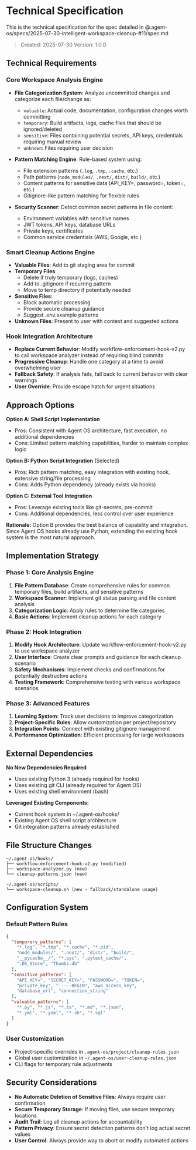 # Technical Specification

This is the technical specification for the spec detailed in @.agent-os/specs/2025-07-30-intelligent-workspace-cleanup-#11/spec.md

> Created: 2025-07-30
> Version: 1.0.0

## Technical Requirements

### Core Workspace Analysis Engine
- **File Categorization System**: Analyze uncommitted changes and categorize each file/change as:
  - `valuable`: Actual code, documentation, configuration changes worth committing
  - `temporary`: Build artifacts, logs, cache files that should be ignored/deleted
  - `sensitive`: Files containing potential secrets, API keys, credentials requiring manual review
  - `unknown`: Files requiring user decision

- **Pattern Matching Engine**: Rule-based system using:
  - File extension patterns (`.log`, `.tmp`, `.cache`, etc.)
  - Path patterns (`node_modules/`, `.next/`, `dist/`, `build/`, etc.)
  - Content patterns for sensitive data (API_KEY=, password=, token=, etc.)
  - Gitignore-like pattern matching for flexible rules

- **Security Scanner**: Detect common secret patterns in file content:
  - Environment variables with sensitive names
  - JWT tokens, API keys, database URLs
  - Private keys, certificates
  - Common service credentials (AWS, Google, etc.)

### Smart Cleanup Actions Engine
- **Valuable Files**: Add to git staging area for commit
- **Temporary Files**: 
  - Delete if truly temporary (logs, caches)
  - Add to .gitignore if recurring pattern
  - Move to temp directory if potentially needed
- **Sensitive Files**: 
  - Block automatic processing
  - Provide secure cleanup guidance
  - Suggest .env.example patterns
- **Unknown Files**: Present to user with context and suggested actions

### Hook Integration Architecture
- **Replace Current Behavior**: Modify workflow-enforcement-hook-v2.py to call workspace analyzer instead of requiring blind commits
- **Progressive Cleanup**: Handle one category at a time to avoid overwhelming user
- **Fallback Safety**: If analysis fails, fall back to current behavior with clear warnings
- **User Override**: Provide escape hatch for urgent situations

## Approach Options

**Option A: Shell Script Implementation**
- Pros: Consistent with Agent OS architecture, fast execution, no additional dependencies
- Cons: Limited pattern matching capabilities, harder to maintain complex logic

**Option B: Python Script Integration** (Selected)
- Pros: Rich pattern matching, easy integration with existing hook, extensive string/file processing
- Cons: Adds Python dependency (already exists via hooks)

**Option C: External Tool Integration**
- Pros: Leverage existing tools like git-secrets, pre-commit
- Cons: Additional dependencies, less control over user experience

**Rationale:** Option B provides the best balance of capability and integration. Since Agent OS hooks already use Python, extending the existing hook system is the most natural approach.

## Implementation Strategy

### Phase 1: Core Analysis Engine
1. **File Pattern Database**: Create comprehensive rules for common temporary files, build artifacts, and sensitive patterns
2. **Workspace Scanner**: Implement git status parsing and file content analysis
3. **Categorization Logic**: Apply rules to determine file categories
4. **Basic Actions**: Implement cleanup actions for each category

### Phase 2: Hook Integration
1. **Modify Hook Architecture**: Update workflow-enforcement-hook-v2.py to use workspace analyzer
2. **User Interface**: Create clear prompts and guidance for each cleanup scenario
3. **Safety Mechanisms**: Implement checks and confirmations for potentially destructive actions
4. **Testing Framework**: Comprehensive testing with various workspace scenarios

### Phase 3: Advanced Features
1. **Learning System**: Track user decisions to improve categorization
2. **Project-Specific Rules**: Allow customization per project/repository
3. **Integration Points**: Connect with existing gitignore management
4. **Performance Optimization**: Efficient processing for large workspaces

## External Dependencies

**No New Dependencies Required**
- Uses existing Python 3 (already required for hooks)
- Uses existing git CLI (already required for Agent OS)
- Uses existing shell environment (bash)

**Leveraged Existing Components:**
- Current hook system in ~/.agent-os/hooks/
- Existing Agent OS shell script architecture
- Git integration patterns already established

## File Structure Changes

```
~/.agent-os/hooks/
├── workflow-enforcement-hook-v2.py (modified)
├── workspace-analyzer.py (new)
└── cleanup-patterns.json (new)

~/.agent-os/scripts/
└── workspace-cleanup.sh (new - fallback/standalone usage)
```

## Configuration System

### Default Pattern Rules
```json
{
  "temporary_patterns": [
    "*.log", "*.tmp", "*.cache", "*.pid",
    "node_modules/", ".next/", "dist/", "build/",
    "__pycache__/", "*.pyc", ".pytest_cache/",
    ".DS_Store", "Thumbs.db"
  ],
  "sensitive_patterns": [
    "API_KEY=", "SECRET_KEY=", "PASSWORD=", "TOKEN=",
    "private_key", "-----BEGIN", "aws_access_key",
    "database_url", "connection_string"
  ],
  "valuable_patterns": [
    "*.py", "*.js", "*.ts", "*.md", "*.json",
    "*.yml", "*.yaml", "*.sh", "*.sql"
  ]
}
```

### User Customization
- Project-specific overrides in `.agent-os/project/cleanup-rules.json`
- Global user customization in `~/.agent-os/user-cleanup-rules.json`
- CLI flags for temporary rule adjustments

## Security Considerations

- **No Automatic Deletion of Sensitive Files**: Always require user confirmation
- **Secure Temporary Storage**: If moving files, use secure temporary locations
- **Audit Trail**: Log all cleanup actions for accountability
- **Pattern Privacy**: Ensure secret detection patterns don't log actual secret values
- **User Control**: Always provide way to abort or modify automated actions